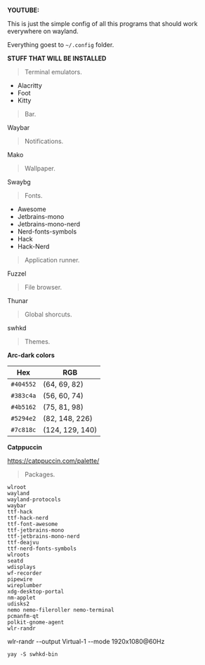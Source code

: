 **YOUTUBE:** 

This is just the simple config of all this programs that should work everywhere on wayland.

Everything goest to `~/.config` folder.


**STUFF THAT WILL BE INSTALLED**

>Terminal emulators.

- Alacritty
- Foot
- Kitty

>Bar.

Waybar

>Notifications.

Mako

>Wallpaper.

Swaybg

>Fonts.

- Awesome 
- Jetbrains-mono
- Jetbrains-mono-nerd
- Nerd-fonts-symbols
- Hack
- Hack-Nerd

>Application runner.

Fuzzel

>File browser.

Thunar

>Global shorcuts.

swhkd

>Themes.

**Arc-dark colors**

| Hex       | RGB           |
|-----------|---------------|
| `#404552` | (64, 69, 82)  |
| `#383c4a` | (56, 60, 74)  |
| `#4b5162` | (75, 81, 98)  |
| `#5294e2` | (82, 148, 226)|
| `#7c818c` | (124, 129, 140)|


**Catppuccin**

https://catppuccin.com/palette/

>Packages.

```
wlroot
wayland
wayland-protocols
waybar
ttf-hack
ttf-hack-nerd
ttf-font-awesome
ttf-jetbrains-mono
ttf-jetbrains-mono-nerd
ttf-deajvu
ttf-nerd-fonts-symbols
wlroots
seatd
wdisplays
wf-recorder
pipewire
wireplumber
xdg-desktop-portal
nm-applet
udisks2
nemo nemo-fileroller nemo-terminal
pcmanfm-qt
polkit-gnome-agent
wlr-randr
```

wlr-randr --output Virtual-1 --mode 1920x1080@60Hz

```
yay -S swhkd-bin
```

